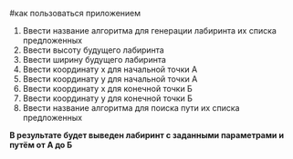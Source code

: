 #как пользоваться приложением
1) Ввести название алгоритма для генерации лабиринта их списка предложенных
2) Ввести высоту будущего лабиринта
3) Ввести ширину будущего лабиринта
4) Ввести координату x для начальной точки А
5) Ввести координату y для начальной точки А
6) Ввести координату x для конечной точки Б
7) Ввести координату y для конечной точки Б
8) Ввести название алгоритма для поиска пути их списка предложенных

**В результате будет выведен лабиринт с заданными параметрами и путём от A до Б**

